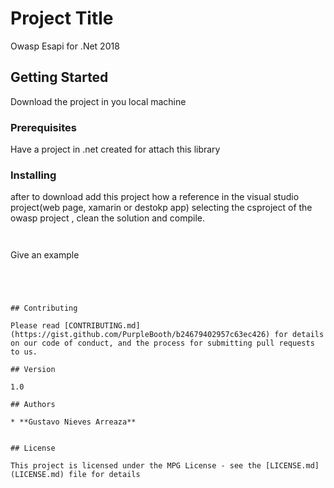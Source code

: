 # Project Title

Owasp Esapi for .Net 2018

## Getting Started

Download the project in you local machine

### Prerequisites

Have a project in .net created for attach this library



### Installing

after to download add this project how a reference in the visual studio project(web page, xamarin or destokp app)
selecting the csproject of the owasp project , clean the solution  and compile. 


```


```
Give an example
```




## Contributing

Please read [CONTRIBUTING.md](https://gist.github.com/PurpleBooth/b24679402957c63ec426) for details on our code of conduct, and the process for submitting pull requests to us.

## Version

1.0

## Authors

* **Gustavo Nieves Arreaza** 


## License

This project is licensed under the MPG License - see the [LICENSE.md](LICENSE.md) file for details


